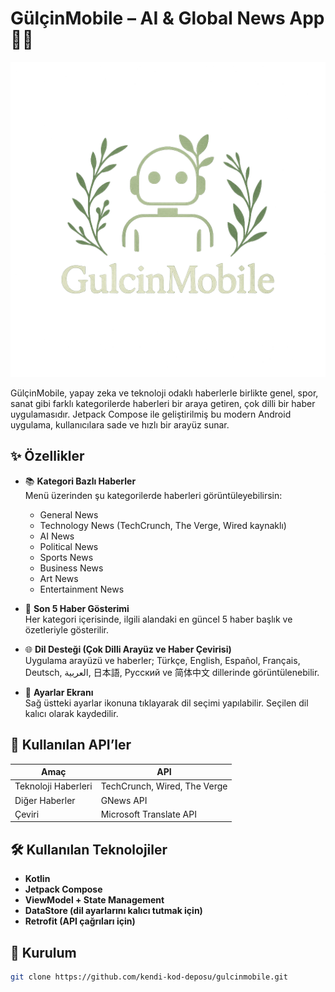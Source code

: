 # GülçinMobile – AI & Global News App 📰💡

![Logo](app/src/main/res/drawable/gulcin_logo.png)


GülçinMobile, yapay zeka ve teknoloji odaklı haberlerle birlikte genel, spor, sanat gibi farklı kategorilerde haberleri bir araya getiren, çok dilli bir haber uygulamasıdır. Jetpack Compose ile geliştirilmiş bu modern Android uygulama, kullanıcılara sade ve hızlı bir arayüz sunar.

## ✨ Özellikler

- 📚 **Kategori Bazlı Haberler**  
  Menü üzerinden şu kategorilerde haberleri görüntüleyebilirsin:
  - General News
  - Technology News (TechCrunch, The Verge, Wired kaynaklı)
  - AI News
  - Political News
  - Sports News
  - Business News
  - Art News
  - Entertainment News

- 📌 **Son 5 Haber Gösterimi**  
  Her kategori içerisinde, ilgili alandaki en güncel 5 haber başlık ve özetleriyle gösterilir.

- 🌐 **Dil Desteği (Çok Dilli Arayüz ve Haber Çevirisi)**  
  Uygulama arayüzü ve haberler; Türkçe, English, Español, Français, Deutsch, العربية, 日本語, Русский ve 简体中文 dillerinde görüntülenebilir.

- 🔧 **Ayarlar Ekranı**  
  Sağ üstteki ayarlar ikonuna tıklayarak dil seçimi yapılabilir. Seçilen dil kalıcı olarak kaydedilir.

## 🧩 Kullanılan API’ler

| Amaç               | API                          |
|--------------------|------------------------------|
| Teknoloji Haberleri| TechCrunch, Wired, The Verge |
| Diğer Haberler     | GNews API                    |
| Çeviri             | Microsoft Translate API      |

## 🛠️ Kullanılan Teknolojiler

- **Kotlin**
- **Jetpack Compose**
- **ViewModel + State Management**
- **DataStore (dil ayarlarını kalıcı tutmak için)**
- **Retrofit (API çağrıları için)**


## 🚀 Kurulum

```bash
git clone https://github.com/kendi-kod-deposu/gulcinmobile.git

